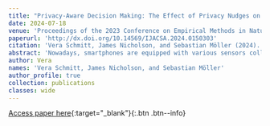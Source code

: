 ```yaml
---
title: "Privacy-Aware Decision Making: The Effect of Privacy Nudges on Privacy Awareness and the Monetary Assessment of Personal Information"
date: 2024-07-18
venue: 'Proceedings of the 2023 Conference on Empirical Methods in Natural Language Processing, EMNLP 2023, Singapore, December 6-10, 2023. '
paperurl: 'http://dx.doi.org/10.14569/IJACSA.2024.0150303'
citation: 'Vera Schmitt, James Nicholson, and Sebastian Möller (2024). Privacy-Aware Decision Making: The Effect of Privacy Nudges on Privacy Awareness and the Monetary Assessment of Personal Information. International Journal of Advanced Computer Science and Applications (IJACSA), 15(3), 2024.'
abstract: 'Nowadays, smartphones are equipped with various sensors collecting a huge amount of sensitive personal information about their users. However, for smartphone users, it remains hidden, and sensitive information is accessed by used applications and data requesters. Moreover, governmental institutions have no means to verify if applications requesting sensitive informa-tion are compliant with the General Data Protection Directive (GDPR), as it is infeasible to check the technical details and data requested by applications that are on the market. Thus, this research aims to shed light on the compliance analysis of applications with the GDPR. Therefore, a multidimensional analysis is applied to analyzing the permission requests of applications and empirically test if the information provided about potentially dangerous permissions influences the privacy awareness and their willingness to pay or sell personal data of users. The use case of Google Maps has been chosen to examine privacy awareness and the monetary assessment of data in a concrete scenario. The information about the multidimensional analysis of the permission requests of Google Maps and the privacy consent form is used to design privacy nudges to inform users about potentially harmful permission requests that are not in line with the GDPR. The privacy nudges are evaluated in two crowdsourcing experiments with overall 426 participants, showing that information about harmful data collection practices increases privacy awareness and also the willingness to pay for the protection of personal data.'
author: Vera
names: 'Vera Schmitt, James Nicholson, and Sebastian Möller'
author_profile: true
collection: publications
classes: wide
---
```


[Access paper here](http://dx.doi.org/10.14569/IJACSA.2024.0150303){:target="_blank"}{:.btn .btn--info}

